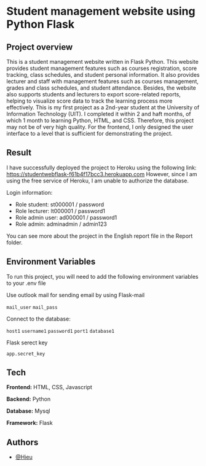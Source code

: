 
# Student management website using Python Flask

## Project overview

This is a student management website written in Flask Python. This website provides student management features such as courses registration, score tracking, class schedules, and student personal information. It also provides lecturer and staff with management features such as courses management, grades and class schedules, and student attendance. Besides, the website also supports students and lecturers to export score-related reports, helping to visualize score data to track the learning process more effectively. 
This is my first project as a 2nd-year student at the University of Information Technology (UIT). I completed it within 2 and haft months, of which 1 month to learning Python, HTML, and CSS. Therefore, this project may not be of very high quality. For the frontend, I only designed the user interface to a level that is sufficient for demonstrating the project.

## Result
   
I have successfully deployed the project to Heroku using the following link: https://studentwebflask-f61b4f17bcc3.herokuapp.com However, since I am using the free service of Heroku, I am unable to authorize the database.

Login information:
+ Role student: st000001 / password
+ Role lecturer: lt000001 / password1
+ Role admin user: ad000001 / password1
+ Role admin: adminadmin / admin123
  
You can see more about the project in the English report file in the Report folder.

## Environment Variables

To run this project, you will need to add the following environment variables to your .env file

Use outlook mail for sending email by using Flask-mail 

`mail_user`
`mail_pass`

Connect to the database:

`host1`
`username1` 
`password1` 
`port1`
`database1`

Flask serect key

`app.secret_key` 
## Tech

**Frontend:** HTML, CSS, Javascript

**Backend:** Python

**Database:** Mysql


**Framework:** Flask

## Authors

- [@Hieu](https://github.com/hieupham12345)

